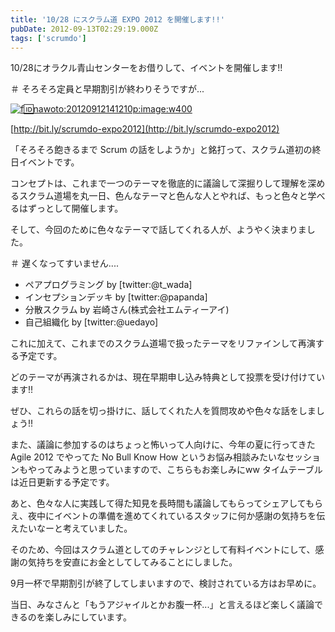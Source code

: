 ```yaml
---
title: '10/28 にスクラム道 EXPO 2012 を開催します!!'
pubDate: 2012-09-13T02:29:19.000Z
tags: ['scrumdo']
---
```


10/28にオラクル青山センターをお借りして、イベントを開催します!!

＃ そろそろ定員と早期割引が終わりそうですが...

[![f:id:nawoto:20120912141210p:image:w400](https://cdn-ak.f.st-hatena.com/images/fotolife/n/nawoto/20120912/20120912141210.png)](http://f.hatena.ne.jp/nawoto/20120912141210)

[http://bit.ly/scrumdo-expo2012](http://bit.ly/scrumdo-expo2012)

「そろそろ飽きるまで Scrum の話をしようか」と銘打って、スクラム道初の終日イベントです。

コンセプトは、これまで一つのテーマを徹底的に議論して深掘りして理解を深めるスクラム道場を丸一日、色んなテーマと色んな人とやれば、もっと色々と学べるはずっとして開催します。

そして、今回のために色々なテーマで話してくれる人が、ようやく決まりました。

＃ 遅くなってすいません....

- ペアプログラミング by [twitter:@t_wada]
- インセプションデッキ by [twitter:@papanda]
- 分散スクラム by 岩崎さん(株式会社エムティーアイ)
- 自己組織化 by [twitter:@uedayo]

これに加えて、これまでのスクラム道場で扱ったテーマをリファインして再演する予定です。

どのテーマが再演されるかは、現在早期申し込み特典として投票を受け付けています!!

ぜひ、これらの話を切っ掛けに、話してくれた人を質問攻めや色々な話をしましょう!!

また、議論に参加するのはちょっと怖いって人向けに、今年の夏に行ってきた Agile 2012 でやってた No Bull Know How というお悩み相談みたいなセッションもやってみようと思っていますので、こちらもお楽しみにww タイムテーブルは近日更新する予定です。

あと、色々な人に実践して得た知見を長時間も議論してもらってシェアしてもらえ、夜中にイベントの準備を進めてくれているスタッフに何か感謝の気持ちを伝えたいなーと考えていました。

そのため、今回はスクラム道としてのチャレンジとして有料イベントにして、感謝の気持ちを安直にお金としてしてみることにしました。

9月一杯で早期割引が終了してしまいますので、検討されている方はお早めに。

当日、みなさんと「もうアジャイルとかお腹一杯...」と言えるほど楽しく議論できるのを楽しみにしています。
